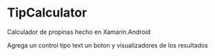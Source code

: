 # TipCalculator
Calculador de propinas hecho en Xamarin.Android

Agrega un control tipo text un boton y visualizadores de los resultados
